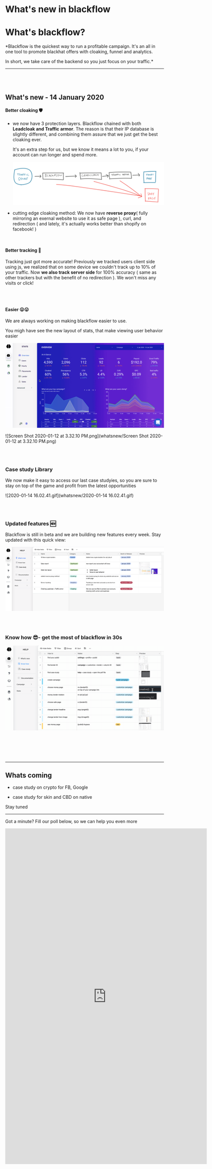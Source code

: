 # What's new in blackflow

# What's blackflow?

*Blackflow is the quickest way to run a profitable campaign. It's an all in one tool to promote blackhat offers with cloaking, funnel and analytics. 

In short, we take care of the backend so you just focus on your traffic.*

---

<br><br>

## What's new - 14 January 2020

#### Better cloaking 🛡

- we now have 3 protection layers. Blackflow chained with both **Leadcloak and Traffic armor**. The reason is that their IP database is slightly different, and combining them assure that we just get the best cloaking ever.
  
  It's an extra step for us, but we know it means a lot to you, if your account can run longer and spend more.

  ![design.png](whatsnew/design.png)

- cutting edge cloaking method: We now have **reverse proxy**(  fully mirroring an exernal website to use it as safe page ), curl, and redirection ( and lately, it's actually works better than shopify on facebook! )
  
  
  
  <br>

#### Better tracking 🔗

Tracking just got more accurate! Previously we tracked users client side using js, we realized that on some device we couldn't track up to 10% of your traffic. Now **we also track server side** for 100% accuracy ( same as other trackers but with the benefit of no redirection ). We won't miss any visits or click! 

<br><br>

#### Easier 😛😛

We are always working on making blackflow easier to use. 

You migh have see the new layout of stats, that make viewing user behavior easier

![stats.gif](whatsnew/stats.gif)

![Screen Shot 2020-01-12 at 3.32.10 PM.png](whatsnew/Screen Shot 2020-01-12 at 3.32.10 PM.png)

<br><br>

### Case study Library

We now make it easy to access our last case studyies,  so you are sure to stay on top of the game and profit from the latest opportunities

![2020-01-14 16.02.41.gif](whatsnew/2020-01-14 16.02.41.gif)

<br><br>

### Updated features 🆕

Blackflow is still in beta and we are building new features every week. Stay updated with this quick view:

![whatsnew.png](whatsnew/whatsnew.png)

<br><br>

### Know how 😎- get the most of blackflow in 30s

![howto.gif](whatsnew/howto.gif)

## <br><br>

____

## Whats coming

- case study on crypto for FB, Google

- case study for skin and CBD on native

Stay tuned

____

Got a minute? Fill our poll below, so we can help you even more

<iframe src="https://docs.google.com/forms/d/e/1FAIpQLSfLMo_1KjNKLT4ZfYUFqKi5ZdJWI-MDgwhYDbVDM8EVC2kERQ/viewform?embedded=true" width="640" height="1065" frameborder="0" marginheight="0" marginwidth="0">Loading…</iframe>
